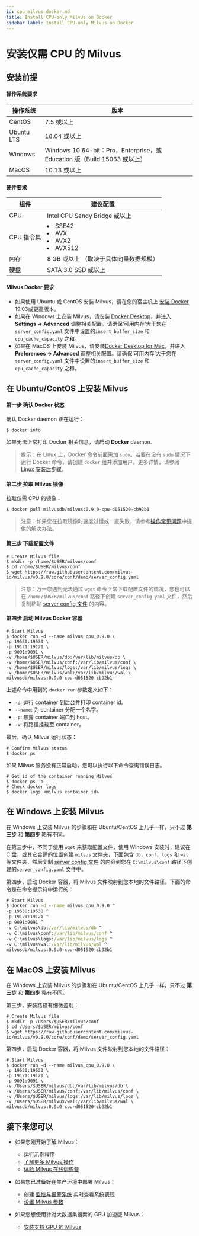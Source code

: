 ```yaml
---
id: cpu_milvus_docker.md
title: Install CPU-only Milvus on Docker
sidebar_label: Install CPU-only Milvus on Docker
---
```


# 安装仅需 CPU 的 Milvus

## 安装前提

#### 操作系统要求

| 操作系统   | 版本                                                         |
| ---------- | ------------------------------------------------------------ |
| CentOS     | 7.5 或以上                                                   |
| Ubuntu LTS | 18.04 或以上                                                 |
| Windows    | Windows 10 64-bit：Pro，Enterprise，或 Education 版（Build 15063 或以上） |
| MacOS      | 10.13 或以上         |

#### 硬件要求

| 组件 | 建议配置                               |
| ---- | -------------------------------------- |
| CPU        | Intel CPU Sandy Bridge 或以上 |
| CPU 指令集 | <li>SSE42</li><li>AVX</li><li>AVX2</li><li>AVX512</li> |
| 内存 | 8 GB 或以上 （取决于具体向量数据规模） |
| 硬盘 | SATA 3.0 SSD 或以上                |

#### Milvus Docker 要求

- 如果使用 Ubuntu 或 CentOS 安装 Milvus，请在您的宿主机上 [安装 Docker](https://docs.docker.com/engine/installation/linux/docker-ce/ubuntu/) 19.03或更高版本。
- 如果在 Windows 上安装 Milvus，请安装 [Docker Desktop](https://docs.docker.com/docker-for-windows/install/)，并进入 **Settings -> Advanced** 调整相关配置。请确保‘可用内存’大于您在 `server_config.yaml` 文件中设置的`insert_buffer_size` 和 `cpu_cache_capacity` 之和。
- 如果在 MacOS 上安装 Milvus，请安装[Docker Desktop for Mac](https://docs.docker.com/docker-for-mac/install/)，并进入 **Preferences -> Advanced** 调整相关配置。请确保‘可用内存’大于您在 `server_config.yaml` 文件中设置的`insert_buffer_size` 和 `cpu_cache_capacity` 之和。

## 在 Ubuntu/CentOS 上安装 Milvus

#### 第一步 确认 Docker 状态

确认 Docker daemon 正在运行：

```shell
$ docker info
```

如果无法正常打印 Docker 相关信息，请启动 **Docker** daemon.

> 提示：在 Linux 上，Docker 命令前面需加 `sudo`。若要在没有 `sudo` 情况下运行 Docker 命令，请创建 `docker` 组并添加用户。更多详情，请参阅 [Linux 安装后步骤](https://docs.docker.com/install/linux/linux-postinstall/)。

#### 第二步 拉取 Milvus 镜像

拉取仅需 CPU 的镜像：

```shell
$ docker pull milvusdb/milvus:0.9.0-cpu-d051520-cb92b1
```

> 注意：如果您在拉取镜像时速度过慢或一直失败，请参考[操作常见问题](../../../faq/operational_faq.md)中提供的解决办法。

#### 第三步 下载配置文件

```shell
# Create Milvus file
$ mkdir -p /home/$USER/milvus/conf
$ cd /home/$USER/milvus/conf
$ wget https://raw.githubusercontent.com/milvus-io/milvus/v0.9.0/core/conf/demo/server_config.yaml
```

> 注意：万一您遇到无法通过 `wget` 命令正常下载配置文件的情况，您也可以在 `/home/$USER/milvus/conf` 路径下创建 `server_config.yaml` 文件，然后复制粘贴 [server config 文件](https://github.com/milvus-io/milvus/blob/v0.9.0/core/conf/demo/server_config.yaml) 的内容。

#### 第四步 启动 Milvus Docker 容器

```shell
# Start Milvus
$ docker run -d --name milvus_cpu_0.9.0 \
-p 19530:19530 \
-p 19121:19121 \
-p 9091:9091 \
-v /home/$USER/milvus/db:/var/lib/milvus/db \
-v /home/$USER/milvus/conf:/var/lib/milvus/conf \
-v /home/$USER/milvus/logs:/var/lib/milvus/logs \
-v /home/$USER/milvus/wal:/var/lib/milvus/wal \
milvusdb/milvus:0.9.0-cpu-d051520-cb92b1
```

上述命令中用到的 `docker run` 参数定义如下：

- `-d`: 运行 container 到后台并打印 container id。
- `--name`: 为 container 分配一个名字。
- `-p`: 暴露 container 端口到 host。
- `-v`: 将路径挂载至 container。

最后，确认 Milvus 运行状态：

```shell
# Confirm Milvus status
$ docker ps
```

如果 Milvus 服务没有正常启动，您可以执行以下命令查询错误日志。

```shell
# Get id of the container running Milvus
$ docker ps -a
# Check docker logs
$ docker logs <milvus container id>
```

## 在 Windows 上安装 Milvus

在 Windows 上安装 Milvus 的步骤和在 Ubuntu/CentOS 上几乎一样，只不过 **第三步** 和 **第四步** 略有不同。

在第三步中，不同于使用 `wget` 来获取配置文件，使用 Windows 安装时，建议在 C 盘，或其它合适的位置创建 `milvus` 文件夹，下面包含 `db`，`conf`，`logs` 和 `wal` 等文件夹，然后复制 [server config 文件](https://github.com/milvus-io/milvus/blob/v0.9.0/core/conf/demo/server_config.yaml) 的内容到您在 `C:\milvus\conf` 路径下创建的`server_config.yaml` 文件中。

第四步，启动 Docker 容器，将 Milvus 文件映射到您本地的文件路径。下面的命令是在命令提示符中运行的：

```cmd
# Start Milvus
$ docker run -d --name milvus_cpu_0.9.0 ^
-p 19530:19530 ^
-p 19121:19121 ^
-p 9091:9091 ^
-v C:\milvus\db:/var/lib/milvus/db ^
-v C:\milvus\conf:/var/lib/milvus/conf ^
-v C:\milvus\logs:/var/lib/milvus/logs ^
-v C:\milvus\wal:/var/lib/milvus/wal ^
milvusdb/milvus:0.9.0-cpu-d051520-cb92b1
```

## 在 MacOS 上安装 Milvus

在 Windows 上安装 Milvus 的步骤和在 Ubuntu/CentOS 上几乎一样，只不过 **第三步** 和 **第四步** 略有不同。

第三步，安装路径有细微差别：

```shell
# Create Milvus file
$ mkdir -p /Users/$USER/milvus/conf
$ cd /Users/$USER/milvus/conf
$ wget https://raw.githubusercontent.com/milvus-io/milvus/v0.9.0/core/conf/demo/server_config.yaml
```

第四步，启动 Docker 容器，将 Milvus 文件映射到您本地的文件路径：

```shell
# Start Milvus
$ docker run -d --name milvus_cpu_0.9.0 \
-p 19530:19530 \
-p 19121:19121 \
-p 9091:9091 \
-v /Users/$USER/milvus/db:/var/lib/milvus/db \
-v /Users/$USER/milvus/conf:/var/lib/milvus/conf \
-v /Users/$USER/milvus/logs:/var/lib/milvus/logs \
-v /Users/$USER/milvus/wal:/var/lib/milvus/wal \
milvusdb/milvus:0.9.0-cpu-d051520-cb92b1
```

## 接下来您可以

- 如果您刚开始了解 Milvus：

  - [运行示例程序](../example_code.md)
  - [了解更多 Milvus 操作](../../milvus_operation.md)
  - [体验 Milvus 在线训练营](https://github.com/milvus-io/bootcamp)

- 如果您已准备好在生产环境中部署 Milvus：

  - 创建 [监控与报警系统](../../monitor.md) 实时查看系统表现
  - [设置 Milvus 参数](../../../reference/milvus_config.md)
  
- 如果您想使用针对大数据集搜索的 GPU 加速版 Milvus：

  - [安装支持 GPU 的 Milvus](gpu_milvus_docker.md)
